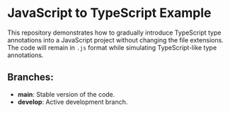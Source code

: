 # JavaScript to TypeScript Example

This repository demonstrates how to gradually introduce TypeScript type annotations into a JavaScript project without changing the file extensions. The code will remain in `.js` format while simulating TypeScript-like type annotations.

## Branches:
- **main**: Stable version of the code.
- **develop**: Active development branch.
